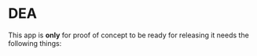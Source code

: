 # DEA

This app is **only** for proof of concept to be ready for releasing it needs the following things:
